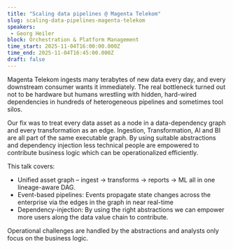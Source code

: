 ```yaml
---
title: "Scaling data pipelines @ Magenta Telekom"
slug: scaling-data-pipelines-magenta-telekom
speakers:
 - Georg Heiler
block: Orchestration & Platform Management
time_start: 2025-11-04T16:00:00.000Z
time_end: 2025-11-04T16:45:00.000Z
draft: false
---
```


Magenta Telekom ingests many terabytes of new data every day, and every downstream consumer wants it immediately. The real bottleneck turned out not to be hardware but humans wrestling with hidden, hard-wired dependencies in hundreds of heterogeneous pipelines and sometimes tool silos.
 
Our fix was to treat every data asset as a node in a data-dependency graph and every transformation as an edge. Ingestion, Transformation, AI and BI are all part of the same executable graph. By using suitable abstractions and dependency injection less technical people are empowered to contribute business logic which can be operationalized efficiently.
 
 This talk covers:
 - Unified asset graph – ingest → transforms → reports → ML all in one lineage-aware DAG.
 - Event-based pipelines: Events propagate state changes across the enterprise via the edges in the graph in near real-time 
 - Dependency-injection: By using the right abstractions we can empower more users along the data value chain to contribute. 
 
Operational challenges are handled by the abstractions and analysts only focus on the business logic.